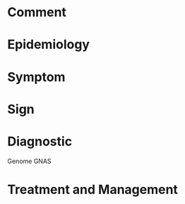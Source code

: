 # Comment

# Epidemiology

# Symptom

# Sign

# Diagnostic

Genome GNAS

# Treatment and Management
